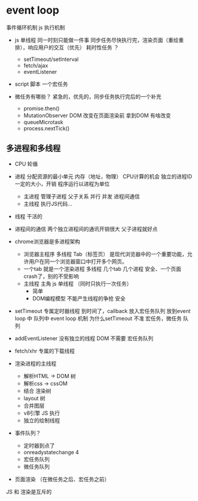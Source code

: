 # event loop
事件循环机制 js 执行机制

- js 单线程
  同一时刻只能做一件事
  同步任务尽快执行完，渲染页面（重绘重排），响应用户的交互（优先）
  耗时性任务 ？
  - setTimeout/setInterval
  - fetch/ajax
  - eventListener
- script 脚本
  一个宏任务

- 微任务有哪些？
  紧急的，优先的，同步任务执行完后的一个补充
  - promise.then()
  - MutationObserver
    DOM 改变在页面渲染前 拿到DOM 有啥改变
  - queueMicrotask
  - process.nextTick()


## 多进程和多线程
- CPU 轮循
- 进程
分配资源的最小单元
  内存（地址，物理） CPU计算的机会
  独立的进程ID 一定的大小，开销
  程序运行以进程为单位
  - 主进程
    管理子进程 父子关系 并行 并发
    进程间通信
  - 主线程
  执行JS代码...
- 线程
  干活的
- 进程间的通信
  两个独立进程间的通讯开销很大
  父子进程就好点

- chrome浏览器是多进程架构
  - 浏览器主程序
    多线程
  Tab（标签页） 是现代浏览器中的一个重要功能，允许用户在同一个浏览器窗口中打开多个网页。
  - 一个tab 就是一个渲染进程
    多线程
    几个tab 几个进程
    安全、一个页面crash了，别的不受影响
  - 主线程 主角
    js 单线程 （同时只执行一次任务）
    - 简单
    - DOM编程模型 不能产生线程的争抢 安全
    
- setTimeout 专属定时器线程
  到时间了，callback 放入宏任务队列
  放到event loop 中 队列中
  event loop 机制
  为什么setTimeout 不准
  宏任务，微任务 队列
- addEventListener 没有独立的线程
  DOM 不需要 宏任务队列
- fetch/xhr 专属的下载线程

- 渲染进程的主线程
  - 解析HTML -> DOM 树
  - 解析css -> cssOM
  - 结合 渲染树
  - layout 树
  - 合并图层
  - v8引擎 JS 执行
  - 独立的绘制线程

- 事件队列？
  - 定时器到点了
  - onreadystatechange 4
  - 宏任务队列
  - 微任务队列

- 页面渲染 （在微任务之后、宏任务之前）

JS 和 渲染是互斥的